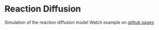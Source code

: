 # Reaction Diffusion
Simulation of the reaction diffusion model
Watch example on [github pages](https://yoseftuk.github.io/reaction-diffusion)
